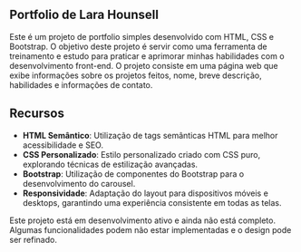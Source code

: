 ## Portfolio de Lara Hounsell
Este é um projeto de portfolio simples desenvolvido com HTML, CSS e Bootstrap. O objetivo deste projeto é servir como uma ferramenta de treinamento e estudo para praticar e aprimorar minhas habilidades com o desenvolvimento front-end.
O projeto consiste em uma página web que exibe informações sobre os projetos feitos, nome, breve descrição, habilidades e informações de contato.
## Recursos

- **HTML Semântico**: Utilização de tags semânticas HTML para melhor acessibilidade e SEO.
- **CSS Personalizado**: Estilo personalizado criado com CSS puro, explorando técnicas de estilização avançadas.
- **Bootstrap**: Utilização de componentes do Bootstrap para o desenvolvimento do carousel.
- **Responsividade**: Adaptação do layout para dispositivos móveis e desktops, garantindo uma experiência consistente em todas as telas.
  

Este projeto está em desenvolvimento ativo e ainda não está completo. Algumas funcionalidades podem não estar implementadas e o design pode ser refinado.
